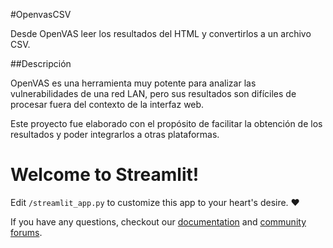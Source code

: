 #OpenvasCSV

Desde OpenVAS leer los resultados del HTML y convertirlos a un archivo CSV.

##Descripción

OpenVAS es una herramienta muy potente para analizar las vulnerabilidades de una red LAN, pero sus resultados son difíciles de procesar fuera del contexto de la interfaz web.

Este proyecto fue elaborado con el propósito de facilitar la obtención de los resultados y poder integrarlos a otras plataformas.


# Welcome to Streamlit!

Edit `/streamlit_app.py` to customize this app to your heart's desire. :heart:

If you have any questions, checkout our [documentation](https://docs.streamlit.io) and [community
forums](https://discuss.streamlit.io).
